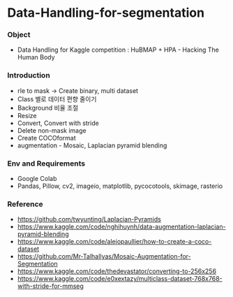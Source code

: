 # Data-Handling-for-segmentation
### Object
* Data Handling for Kaggle competition : HuBMAP + HPA - Hacking The Human Body
### Introduction
* rle to mask -> Create binary, multi dataset
* Class 별로 데이터 편향 줄이기
* Background 비율 조절
* Resize
* Convert, Convert with stride
* Delete non-mask image
* Create COCOformat
* augmentation - Mosaic, Laplacian pyramid blending
### Env and Requirements
* Google Colab
* Pandas, Pillow, cv2, imageio, matplotlib, pycocotools, skimage, rasterio
### Reference
* https://github.com/twyunting/Laplacian-Pyramids
* https://www.kaggle.com/code/nghihuynh/data-augmentation-laplacian-pyramid-blending
* https://www.kaggle.com/code/alejopaullier/how-to-create-a-coco-dataset
* https://github.com/Mr-TalhaIlyas/Mosaic-Augmentation-for-Segmentation
* https://www.kaggle.com/code/thedevastator/converting-to-256x256
* https://www.kaggle.com/code/e0xextazy/multiclass-dataset-768x768-with-stride-for-mmseg

